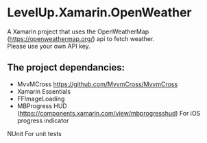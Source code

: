 # LevelUp.Xamarin.OpenWeather

A Xamarin project that uses the OpenWeatherMap (https://openweathermap.org/) api to fetch weather.\
Please use your own API key.

## The project dependancies:

- MvvMCross https://github.com/MvvmCross/MvvmCross
- Xamarin Essentials
- FFImageLoading
- MBProgress HUD (https://components.xamarin.com/view/mbprogresshud) For iOS progress indicator

NUnit
For unit tests
